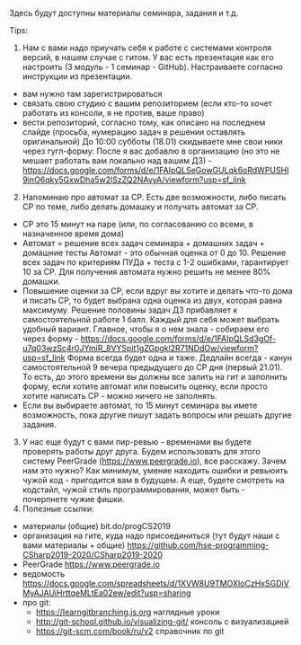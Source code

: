 Здесь будут доступны материалы семинара, задания и т.д.

Tips:

1) Нам с вами надо приучать себя к работе с системами контроля версий, в нашем случае с гитом. У вас есть презентация как его настроить (3 модуль - 1 семинар - GitHub). Настраиваете согласно инструкции из презентации.
- вам нужно там зарегистрироваться
- связать свою студию с вашим репозиторием (если кто-то хочет работать из консоли, я не против, ваше право)
- вести репозиторий, согласно тому, как описано на последнем слайде (просьба, нумерацию задач в решении оставлять оригинальной) До 10:00 субботы (18.01) скидываете мне свои ники через гугл-форму: После я вас добавлю в организацию (но это не мешает работать вам локально над вашим ДЗ) - https://docs.google.com/forms/d/e/1FAIpQLSeGowGULqk6oRdWPUSHI9inO6qky5GxwDha5w2lSzZQ2NAvyA/viewform?usp=sf_link
2) Напоминаю про автомат за СР. Есть две возможности, либо писать СР по теме, либо делать домашку и получать автомат за СР.
- СР это 15 минут на паре (или, по согласованию со всеми, в назначенное время дома)
- Автомат = решение всех задач семинара + домашних задач + домашние тесты Автомат - это обычная оценка от 0 до 10. Решение всех задач по критериям ПУДа + теста с 1-2 ошибками, гарантирует 10 за СР. Для получения автомата нужно решить не менее 80% домашки.
- Повышение оценки за СР, если вдруг вы хотите и делать что-то дома и писать СР, то будет выбрана одна оценка из двух, которая равна максимуму. Решение половины задач ДЗ прибавляет к самостоятельной работе 1 балл. Каждый для себя может выбрать удобный вариант. Главное, чтобы я о нем знала - собираем его через форму - https://docs.google.com/forms/d/e/1FAIpQLSd3gOf-u7q03wzSc4r0JYmiR_8VYSpit1gZGpgkl2R71NDdOw/viewform?usp=sf_link Форма всегда будет одна и таже. Дедлайн всегда - канун самостоятельной 9 вечера предыдущего до СР дня (первый 21.01). То есть, до этого времени вы должны все залить на гит и заполнить форму, если хотите автомат или повысить оценку, если просто хотите написать СР - можно ничего не заполнять.
- Если вы выбираете автомат, то 15 минут семинара вы имете возможность, пока другие пишут задать вопросы или решать другие задания.
3) У нас еще будут с вами пир-ревью - временами вы будете проверять работы друг друга. Будем использовать для этого систему PeerGrade (https://www.peergrade.io), все расскажу. Зачем нам это нужно? Как минимум, умение находить ошибки и ревьюить чужой код - пригодится вам в будущем. А еще, будете смотреть на кодстайл, чужой стиль программирования, может быть - почерпнете чужие фишки.
4) Полезные ссылки:
- материалы (общие) bit.do/progCS2019
- организация на гите, куда надо присоединиться (тут будут наши с вами материалы + общие) https://github.com/hse-programming-CSharp2019-2020/CSharp2019-2020
- PeerGrade https://www.peergrade.io
- ведомость https://docs.google.com/spreadsheets/d/1XVW8U9TMOXIoCzHxSGDiVMyAJAUiHrttqeMLtEa02ew/edit?usp=sharing
- про git:
  - https://learngitbranching.js.org наглядные уроки
  - http://git-school.github.io/visualizing-git/ консоль с визуализацией
  - https://git-scm.com/book/ru/v2 справочник по git

